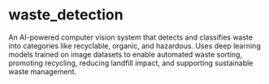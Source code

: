 # waste_detection
An AI-powered computer vision system that detects and classifies waste into categories like recyclable, organic, and hazardous. Uses deep learning models trained on image datasets to enable automated waste sorting, promoting recycling, reducing landfill impact, and supporting sustainable waste management.
